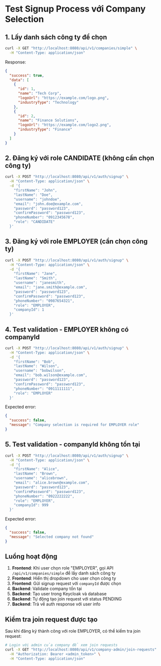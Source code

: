 # Test Signup Process với Company Selection

## 1. Lấy danh sách công ty để chọn

```bash
curl -X GET "http://localhost:8080/api/v1/companies/simple" \
  -H "Content-Type: application/json"
```

Response:
```json
{
  "success": true,
  "data": [
    {
      "id": 1,
      "name": "Tech Corp",
      "logoUrl": "https://example.com/logo.png",
      "industryType": "Technology"
    },
    {
      "id": 2,
      "name": "Finance Solutions",
      "logoUrl": "https://example.com/logo2.png",
      "industryType": "Finance"
    }
  ]
}
```

## 2. Đăng ký với role CANDIDATE (không cần chọn công ty)

```bash
curl -X POST "http://localhost:8080/api/v1/auth/signup" \
  -H "Content-Type: application/json" \
  -d '{
    "firstName": "John",
    "lastName": "Doe",
    "username": "johndoe",
    "email": "john.doe@example.com",
    "password": "password123",
    "confirmPassword": "password123",
    "phoneNumber": "0912345678",
    "role": "CANDIDATE"
  }'
```

## 3. Đăng ký với role EMPLOYER (cần chọn công ty)

```bash
curl -X POST "http://localhost:8080/api/v1/auth/signup" \
  -H "Content-Type: application/json" \
  -d '{
    "firstName": "Jane",
    "lastName": "Smith",
    "username": "janesmith",
    "email": "jane.smith@example.com",
    "password": "password123",
    "confirmPassword": "password123",
    "phoneNumber": "0987654321",
    "role": "EMPLOYER",
    "companyId": 1
  }'
```

## 4. Test validation - EMPLOYER không có companyId

```bash
curl -X POST "http://localhost:8080/api/v1/auth/signup" \
  -H "Content-Type: application/json" \
  -d '{
    "firstName": "Bob",
    "lastName": "Wilson",
    "username": "bobwilson",
    "email": "bob.wilson@example.com",
    "password": "password123",
    "confirmPassword": "password123",
    "phoneNumber": "0911111111",
    "role": "EMPLOYER"
  }'
```

Expected error:
```json
{
  "success": false,
  "message": "Company selection is required for EMPLOYER role"
}
```

## 5. Test validation - companyId không tồn tại

```bash
curl -X POST "http://localhost:8080/api/v1/auth/signup" \
  -H "Content-Type: application/json" \
  -d '{
    "firstName": "Alice",
    "lastName": "Brown",
    "username": "alicebrown",
    "email": "alice.brown@example.com",
    "password": "password123",
    "confirmPassword": "password123",
    "phoneNumber": "0922222222",
    "role": "EMPLOYER",
    "companyId": 999
  }'
```

Expected error:
```json
{
  "success": false,
  "message": "Selected company not found"
}
```

## Luồng hoạt động

1. **Frontend**: Khi user chọn role "EMPLOYER", gọi API `/api/v1/companies/simple` để lấy danh sách công ty
2. **Frontend**: Hiển thị dropdown cho user chọn công ty
3. **Frontend**: Gửi signup request với `companyId` được chọn
4. **Backend**: Validate company tồn tại
5. **Backend**: Tạo user trong Keycloak và database
6. **Backend**: Tự động tạo join request với status PENDING
7. **Backend**: Trả về auth response với user info

## Kiểm tra join request được tạo

Sau khi đăng ký thành công với role EMPLOYER, có thể kiểm tra join request:

```bash
# Login với admin của company để xem join requests
curl -X GET "http://localhost:8080/api/v1/company-admin/join-requests" \
  -H "Authorization: Bearer <admin_token>" \
  -H "Content-Type: application/json"
``` 
